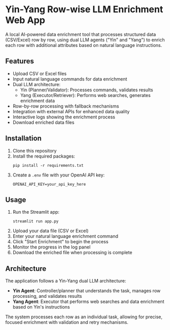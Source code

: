 # Yin-Yang Row-wise LLM Enrichment Web App

A local AI-powered data enrichment tool that processes structured data (CSV/Excel) row by row, using dual LLM agents ("Yin" and "Yang") to enrich each row with additional attributes based on natural language instructions.

## Features

- Upload CSV or Excel files
- Input natural language commands for data enrichment
- Dual LLM architecture:
  - Yin (Planner/Validator): Processes commands, validates results
  - Yang (Executor/Retriever): Performs web searches, generates enrichment data
- Row-by-row processing with fallback mechanisms
- Integration with external APIs for enhanced data quality
- Interactive logs showing the enrichment process
- Download enriched data files

## Installation

1. Clone this repository
2. Install the required packages:
   ```
   pip install -r requirements.txt
   ```
3. Create a `.env` file with your OpenAI API key:
   ```
   OPENAI_API_KEY=your_api_key_here
   ```

## Usage

1. Run the Streamlit app:
   ```
   streamlit run app.py
   ```
2. Upload your data file (CSV or Excel)
3. Enter your natural language enrichment command
4. Click "Start Enrichment" to begin the process
5. Monitor the progress in the log panel
6. Download the enriched file when processing is complete

## Architecture

The application follows a Yin-Yang dual LLM architecture:

- **Yin Agent**: Controller/planner that understands the task, manages row processing, and validates results
- **Yang Agent**: Executor that performs web searches and data enrichment based on Yin's instructions

The system processes each row as an individual task, allowing for precise, focused enrichment with validation and retry mechanisms.
